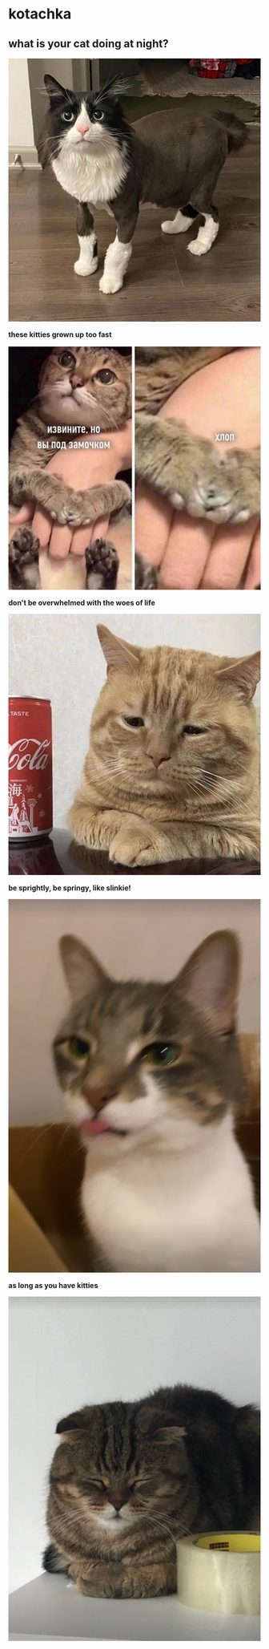 # kotachka
 
 
## what is your cat doing at night?


![mkot](mkot.png)

**these kitties grown up too fast**

![kot](kot.png)

**don't be overwhelmed with the woes of life**

![coke](coke.png)

**be sprightly, be springy, like slinkie!**

![graycat](graycat.png)

**as long as you have kitties**

![littlecat](littlecat.png)

